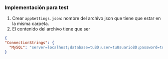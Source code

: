 ### Implementación para test

1. Crear `appSettings.json`: nombre del archivo json que tiene que estar en la misma carpeta.
1. El contenido del archivo tiene que ser  
  ```json
  {
  "ConnectionStrings": {
    "MySQL": "server=localhost;database=tuBD;user=tuUsuarioBD;password=tuPass"
  }
  ```